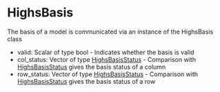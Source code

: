 # HighsBasis

The basis of a model is communicated via an instance of the HighsBasis class

- valid: Scalar of type bool - Indicates whether the basis is valid
- col\_status: Vector of type [HighsBasisStatus](@ref) - Comparison with [HighsBasisStatus](@ref) gives the basis status of a column
- row\_status: Vector of type [HighsBasisStatus](@ref) - Comparison with [HighsBasisStatus](@ref) gives the basis status of a row

